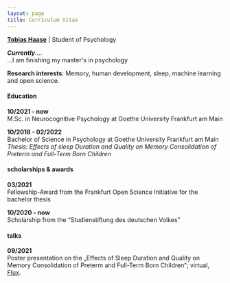 ```yaml
---
layout: page
title: Curriculum Vitae
---
```

[**Tobias Haase**](tobias.c.haase@gmail.com) | Student of Psychology

***Currently***....  
...I am finishing my master's in psychology

**Research interests**: Memory, human development, sleep, machine learning and open science.  
#### Education

**10/2021 - now**   
M.Sc. in Neurocognitive Psychology at Goethe University Frankfurt am Main

**10/2018 - 02/2022**  
Bachelor of Science in Psychology at Goethe University Frankfurt am Main  
*Thesis: Effects of sleep Duration and Quality on Memory Consolidation of Preterm and Full-Term Born Children*

#### scholarships & awards
**03/2021**  
Fellowship-Award from the Frankfurt Open Science Initiative for the bachelor thesis

**10/2020 - now**   
Scholarship from the “Studienstiftung des deutschen Volkes”

#### talks

**09/2021**   
Poster presentation on the „Effects of Sleep Duration and Quality on Memory Consolidation of Preterm and Full-Term Born Children“; virtual, [Flux](https://fluxsociety.org/2021-virtual-congress/).
